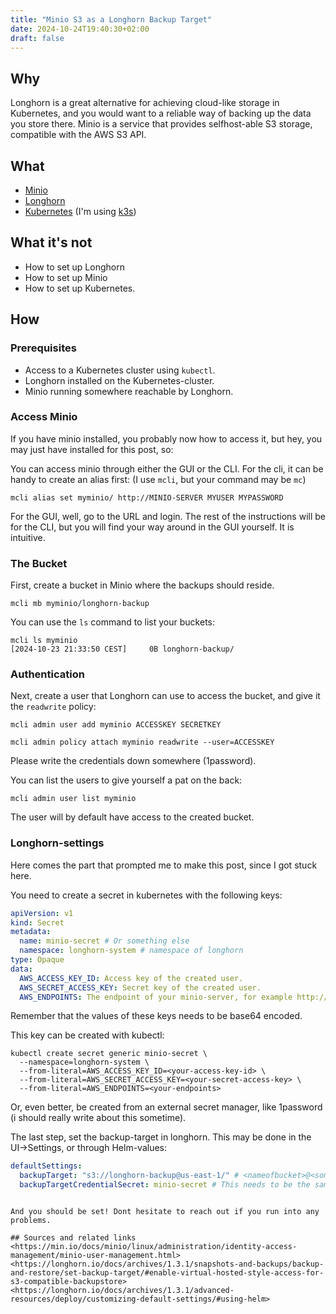 ```yaml
---
title: "Minio S3 as a Longhorn Backup Target"
date: 2024-10-24T19:40:30+02:00
draft: false
---
```


## Why

Longhorn is a great alternative for achieving cloud-like storage in Kubernetes, and you would want to a reliable way of backing up the data you store there.
Minio is a service that provides selfhost-able S3 storage, compatible with the AWS S3 API.

## What

- [Minio](https://github.com/minio/minio)
- [Longhorn](https://github.com/longhorn/longhorn)
- [Kubernetes](https://kubernetes.io/) (I'm using [k3s](https://k3s.io/))

## What it's not

- How to set up Longhorn
- How to set up Minio
- How to set up Kubernetes.

## How

### Prerequisites

- Access to a Kubernetes cluster using `kubectl`.
- Longhorn installed on the Kubernetes-cluster.
- Minio running somewhere reachable by Longhorn.

### Access Minio

If you have minio installed, you probably now how to access it, but hey, you may just have installed for this post, so:

You can access minio through either the GUI or the CLI. For the cli, it can be handy to create an alias first: (I use `mcli`, but your command may be `mc`)

```shell
mcli alias set myminio/ http://MINIO-SERVER MYUSER MYPASSWORD
```

For the GUI, well, go to the URL and login.
The rest of the instructions will be for the CLI, but you will find your way around in the GUI yourself. It is intuitive.

### The Bucket

First, create a bucket in Minio where the backups should reside.

```shell
mcli mb myminio/longhorn-backup
```

You can use the `ls` command to list your buckets:

```shell
mcli ls myminio
[2024-10-23 21:33:50 CEST]     0B longhorn-backup/
```

### Authentication

Next, create a user that Longhorn can use to access the bucket, and give it the `readwrite` policy:

```shell
mcli admin user add myminio ACCESSKEY SECRETKEY

mcli admin policy attach myminio readwrite --user=ACCESSKEY
```

Please write the credentials down somewhere (1password).

You can list the users to give yourself a pat on the back:

```shell
mcli admin user list myminio

```

The user will by default have access to the created bucket.

### Longhorn-settings

Here comes the part that prompted me to make this post, since I got stuck here.

You need to create a secret in kubernetes with the following keys:

```yaml
apiVersion: v1
kind: Secret
metadata:
  name: minio-secret # Or something else
  namespace: longhorn-system # namespace of longhorn
type: Opaque
data:
  AWS_ACCESS_KEY_ID: Access key of the created user.
  AWS_SECRET_ACCESS_KEY: Secret key of the created user.
  AWS_ENDPOINTS: The endpoint of your minio-server, for example http://minio.example.org.
```

Remember that the values of these keys needs to be base64 encoded.

This key can be created with kubectl:

```shell
kubectl create secret generic minio-secret \
  --namespace=longhorn-system \
  --from-literal=AWS_ACCESS_KEY_ID=<your-access-key-id> \
  --from-literal=AWS_SECRET_ACCESS_KEY=<your-secret-access-key> \
  --from-literal=AWS_ENDPOINTS=<your-endpoints>
```

Or, even better, be created from an external secret manager, like 1password (i should really write about this sometime).

The last step, set the backup-target in longhorn. This may be done in the UI->Settings, or through Helm-values:

```yaml
defaultSettings:
  backupTarget: "s3://longhorn-backup@us-east-1/" # <nameofbucket>@<somedummyregion>
  backupTargetCredentialSecret: minio-secret # This needs to be the same as the name of the secret
```

```

And you should be set! Dont hesitate to reach out if you run into any problems.

## Sources and related links
<https://min.io/docs/minio/linux/administration/identity-access-management/minio-user-management.html> 
<https://longhorn.io/docs/archives/1.3.1/snapshots-and-backups/backup-and-restore/set-backup-target/#enable-virtual-hosted-style-access-for-s3-compatible-backupstore> 
<https://longhorn.io/docs/archives/1.3.1/advanced-resources/deploy/customizing-default-settings/#using-helm>

